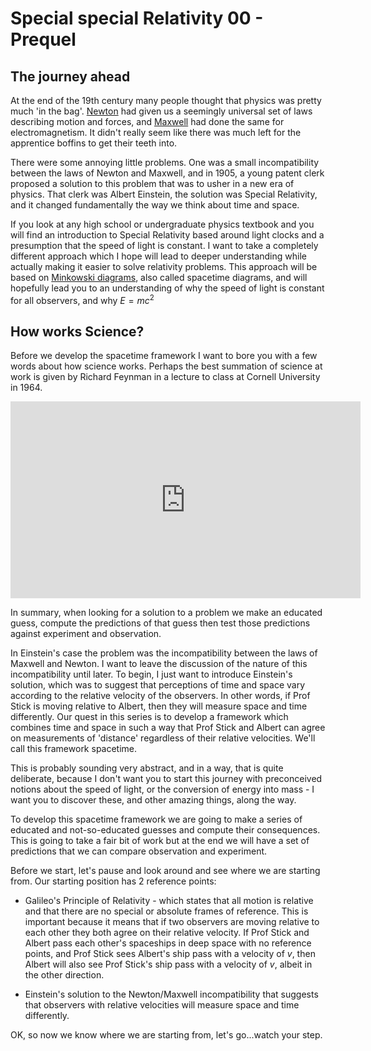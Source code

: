 # Special special Relativity 00 - Prequel

## The journey ahead

At the end of the 19th century many people thought that physics was pretty much 'in the bag'. [Newton](https://en.wikipedia.org/wiki/Isaac_Newton) had given us a seemingly universal set of laws describing motion and forces, and [Maxwell](https://en.wikipedia.org/wiki/James_Clerk_Maxwell) had done the same for electromagnetism. It didn't really seem like there was much left for the apprentice boffins to get their teeth into.

There were some annoying little problems. One was a small incompatibility between the laws of Newton and Maxwell, and in 1905, a young patent clerk proposed a solution to this problem that was to usher in a new era of physics. That clerk was Albert Einstein, the solution was Special Relativity, and it changed fundamentally the way we think about time and space.

If you look at any high school or undergraduate physics textbook and you will find an introduction to Special Relativity based around light clocks and a presumption that the speed of light is constant. I want to take a completely different approach which I hope will lead to deeper understanding while actually making it easier to solve relativity problems. This approach will be based on [Minkowski diagrams](https://en.wikipedia.org/wiki/Minkowski_diagram), also called spacetime diagrams, and will hopefully lead you to an understanding of why the speed of light is constant for all observers, and why $E = mc^2$

## How works Science?

Before we develop the spacetime framework I want to bore you with a few words about how science works. Perhaps the best summation of science at work is given by Richard Feynman in a lecture to class at Cornell University in 1964.

<iframe width="560" height="315" src="https://www.youtube.com/embed/ajhFNcUTJI0" frameborder="0" allow="accelerometer; autoplay; encrypted-media; gyroscope; picture-in-picture" allowfullscreen></iframe>

In summary, when looking for a solution to a problem we make an educated guess, compute the predictions of that guess then test those predictions against experiment and observation.

In Einstein's case the problem was the incompatibility between the laws of Maxwell and Newton. I want to leave the discussion of the nature of this incompatibility until later. To begin, I just want to introduce Einstein's solution, which was to suggest that perceptions of time and space vary according to the relative velocity of the observers. In other words, if Prof Stick is moving relative to Albert, then they will measure space and time differently. Our quest in this series is to develop a framework which combines time and space in such a way that Prof Stick and Albert can agree on measurements of 'distance' regardless of their relative velocities. We'll call this framework spacetime.

This is probably sounding very abstract, and in a way, that is quite deliberate, because I don't want you to start this journey with preconceived notions about the speed of light, or the conversion of energy into mass - I want you to discover these, and other amazing things, along the way.

To develop this spacetime framework we are going to make a series of educated and not-so-educated guesses and compute their consequences. This is going to take a fair bit of work but at the end we will have a set of predictions that we can compare observation and experiment.

Before we start, let's pause and look around and see where we are starting from. Our starting position has 2 reference points:

* Galileo's Principle of Relativity - which states that all motion is relative and that there are no special or absolute frames of reference. This is important because it means that if two observers are moving relative to each other they both agree on their relative velocity. If Prof Stick and Albert pass each other's spaceships in deep space with no reference points, and Prof Stick sees Albert's ship pass with a velocity of $v$, then Albert will also see Prof Stick's ship pass with a velocity of $v$, albeit in the other direction.

* Einstein's solution to the Newton/Maxwell incompatibility that suggests that observers with relative velocities will measure space and time differently.

OK, so now we know where we are starting from, let's go...watch your step.